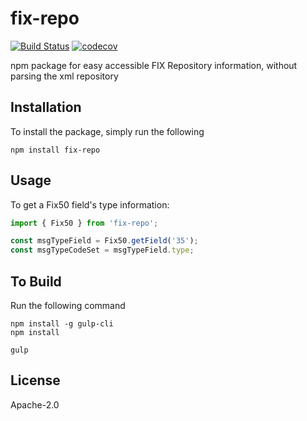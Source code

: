 # fix-repo

[![Build Status](https://travis-ci.org/ngyukman/fix-repo.svg?branch=master)](https://travis-ci.org/ngyukman/fix-repo) [![codecov](https://codecov.io/gh/ngyukman/fix-repo/branch/master/graph/badge.svg)](https://codecov.io/gh/ngyukman/fix-repo)

npm package for easy accessible FIX Repository information, without parsing the xml repository

## Installation

To install the package, simply run the following

```npm install fix-repo```

## Usage

To get a Fix50 field's type information:
```javascript
import { Fix50 } from 'fix-repo';

const msgTypeField = Fix50.getField('35');
const msgTypeCodeSet = msgTypeField.type;
```

## To Build

Run the following command
```
npm install -g gulp-cli
npm install

gulp
```

## License

Apache-2.0